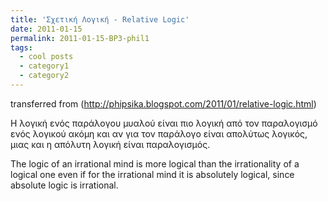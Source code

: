 ```yaml
---
title: 'Σχετική Λογική - Relative Logic'
date: 2011-01-15
permalink: 2011-01-15-BP3-phil1
tags:
  - cool posts
  - category1
  - category2
---
```


transferred from (http://phipsika.blogspot.com/2011/01/relative-logic.html)

Η λογική ενός παράλογου μυαλού είναι πιο λογική από τον παραλογισμό ενός λογικού ακόμη και αν για τον παράλογο είναι απολύτως λογικός, μιας και η απόλυτη λογική είναι παραλογισμός.




The logic of an irrational mind is more logical than the irrationality of a logical one even if for the irrational mind it is absolutely logical, since absolute logic is irrational.
